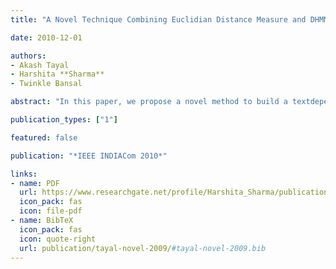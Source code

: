 ```yaml
---
title: "A Novel Technique Combining Euclidian Distance Measure and DHMM For Automatic Speaker Recognition"

date: 2010-12-01

authors:
- Akash Tayal
- Harshita **Sharma**
- Twinkle Bansal

abstract: "In this paper, we propose a novel method to build a textdependent, closed-set, Automatic Speaker Recognition System based on Mel Frequency Cepstral Coefficients, Vector Quantisation, and the combination of Discrete Hidden Markov Models and Minimum Euclidean Distance measure."

publication_types: ["1"]

featured: false

publication: "*IEEE INDIACom 2010*"

links:
- name: PDF
  url: https://www.researchgate.net/profile/Harshita_Sharma/publication/228483191_A_Novel_Technique_Combining_Euclidian_Distance_Measure_and_DHMM_For_Automatic_Speaker_Recognition/links/546dede40cf2d5ae367089e5.pdf
  icon_pack: fas
  icon: file-pdf
- name: BibTeX
  icon_pack: fas
  icon: quote-right
  url: publication/tayal-novel-2009/#tayal-novel-2009.bib
---
```

